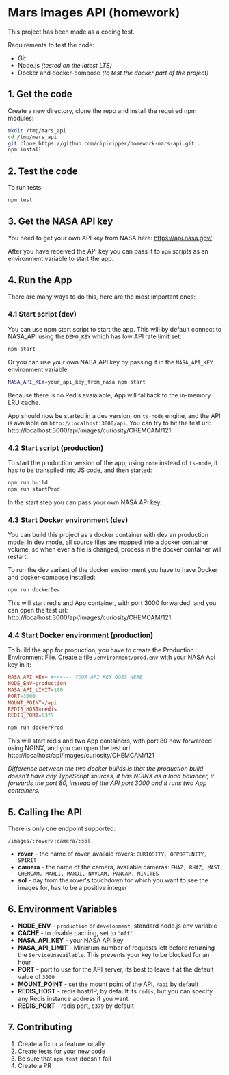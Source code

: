 # Mars Images API (homework)
This project has been made as a coding test.

Requirements to test the code:
- Git
- Node.js *(tested on the latest LTS)*
- Docker and docker-compose *(to test the docker part of the project)*


## 1. Get the code
Create a new directory, clone the repo and install the required npm modules:
```bash
mkdir /tmp/mars_api
cd /tmp/mars_api
git clone https://github.com/cipiripper/homework-mars-api.git .
npm install
```
## 2. Test the code
To run tests:
```sh
npm test
```

## 3. Get the NASA API key
You need to get your own API key from NASA here: https://api.nasa.gov/

After you have received the API key you can pass it to `npm` scripts as an environment variable to start the app.


## 4. Run the App
There are many ways to do this, here are the most important ones:

### 4.1 Start script (dev)
You can use npm start script to start the app. This will by default connect to NASA_API using the `DEMO_KEY` which has low API rate limit set:
```bash
npm start
```

Or you can use your own NASA API key by passing it in the `NASA_API_KEY` environment variable:
```bash
NASA_API_KEY=your_api_key_from_nasa npm start
```

Because there is no Redis avaialable, App will fallback to the in-memory LRU cache.

App should now be started in a dev version, on `ts-node` engine, and the API is available on `http://localhost:3000/api`. You can try to hit the test url: http://localhost:3000/api/images/curiosity/CHEMCAM/121

### 4.2 Start script (production)
To start the production version of the app, using `node` instead of `ts-node`, it has to be transpiled into JS code, and then started:
```bash
npm run build
npm run startProd
```

In the start step you can pass your own NASA API key.

### 4.3 Start Docker environment (dev)
You can build this project as a docker container with dev an production mode. In dev mode, all source files are mapped into a docker container volume, so when ever a file is changed, process in the docker container will restart.

To run the dev variant of the docker environment you have to have Docker and docker-compose installed:
```sh
npm run dockerDev
```

This will start redis and App container, with port 3000 forwarded, and you can open the test url: http://localhost:3000/api/images/curiosity/CHEMCAM/121

### 4.4 Start Docker environment (production)
To build the app for production, you have to create the Production Environment File. Create a file `/environment/prod.env` with your NASA Api key in it:
```conf
NASA_API_KEY= #<<<--- YOUR API KEY GOES HERE
NODE_ENV=production
NASA_API_LIMIT=100
PORT=3000
MOUNT_POINT=/api
REDIS_HOST=redis
REDIS_PORT=6379
```

```sh
npm run dockerProd
```

This will start redis and two App containers, with port 80 now forwarded using NGINX, and you can open the test url: http://localhost/api/images/curiosity/CHEMCAM/121


*Difference between the two docker builds is that the production build doesn't have any TypeScript sources, it has NGINX as a load balancer, it forwards the port 80, instead of the API port 3000 and it runs two App containers.*

## 5. Calling the API
There is only one endpoint supported:
```
/images/:rover/:camera/:sol
```

- **rover** - the name of rover, availale rovers: `CURIOSITY, OPPORTUNITY, SPIRIT`
- **camera** - the name of the camera, available cameras: `FHAZ, RHAZ, MAST, CHEMCAM, MAHLI, MARDI, NAVCAM, PANCAM, MINITES`
- **sol** - day from the rover's touchdown for which you want to see the images for, has to be a positive integer

## 6. Environment Variables
- **NODE_ENV** - `production` or `development`, standard node.js env variable
- **CACHE** - to disable caching, set to `"off"`
- **NASA_API_KEY** - your NASA API key
- **NASA_API_LIMIT** - Minimum number of requests left before returning the `ServiceUnavailable`. This prevents your key to be blocked for an hour
- **PORT** - port to use for the API server, its best to leave it at the default value of `3000`
- **MOUNT_POINT** - set the mount point of the API, `/api` by default
- **REDIS_HOST** - redis host/IP, by default its `redis`, but you can specify any Redis instance address if you want
- **REDIS_PORT** - redis port, `6379` by default


## 7. Contributing
1. Create a fix or a feature locally
2. Create tests for your new code
3. Be sure that `npm test` doesn't fail
4. Create a PR